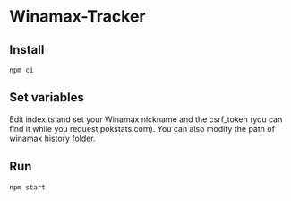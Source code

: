 # Winamax-Tracker

## Install

```shell
npm ci
```

## Set variables

Edit index.ts and set your Winamax nickname and the csrf_token (you can find it while you request pokstats.com).
You can also modify the path of winamax history folder.

## Run

```shell
npm start
```
